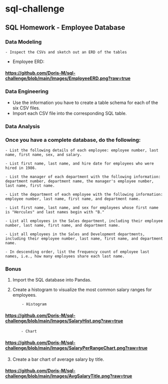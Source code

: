 # sql-challenge

## SQL Homework - Employee Database

### Data Modeling
    - Inspect the CSVs and sketch out an ERD of the tables
* Employee ERD: 
#### https://github.com/Doris-M/sql-challenge/blob/main/Images/EmployeeERD.png?raw=true
   

### Data Engineering
  - Use the information you have to create a table schema for each of the six CSV files. 
  - Import each CSV file into the corresponding SQL table.


### Data Analysis

### Once you have a complete database, do the following:

    - List the following details of each employee: employee number, last name, first name, sex, and salary.

    - List first name, last name, and hire date for employees who were hired in 1986.

    - List the manager of each department with the following information: department number, department name, the manager's employee number, last name, first name.

    - List the department of each employee with the following information: employee number, last name, first name, and department name.

    - List first name, last name, and sex for employees whose first name is "Hercules" and last names begin with "B."

    - List all employees in the Sales department, including their employee number, last name, first name, and department name.

    - List all employees in the Sales and Development departments, including their employee number, last name, first name, and department name.

    - In descending order, list the frequency count of employee last names, i.e., how many employees share each last name.


### Bonus

1. Import the SQL database into Pandas.

2. Create a histogram to visualize the most common salary ranges for employees.
           
           - Histogram
#### https://github.com/Doris-M/sql-challenge/blob/main/Images/SalaryHist.png?raw=true

           - Chart       
#### https://github.com/Doris-M/sql-challenge/blob/main/Images/SalaryPerRangeChart.png?raw=true

3. Create a bar chart of average salary by title.

#### https://github.com/Doris-M/sql-challenge/blob/main/Images/AvgSalaryTitle.png?raw=true   
        

